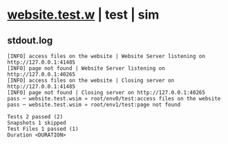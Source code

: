 # [website.test.w](../../../../../../examples/tests/sdk_tests/website/website.test.w) | test | sim

## stdout.log
```log
[INFO] access files on the website | Website Server listening on http://127.0.0.1:41485
[INFO] page not found | Website Server listening on http://127.0.0.1:40265
[INFO] access files on the website | Closing server on http://127.0.0.1:41485
[INFO] page not found | Closing server on http://127.0.0.1:40265
pass ─ website.test.wsim » root/env0/test:access files on the website
pass ─ website.test.wsim » root/env1/test:page not found             

Tests 2 passed (2)
Snapshots 1 skipped
Test Files 1 passed (1)
Duration <DURATION>
```

